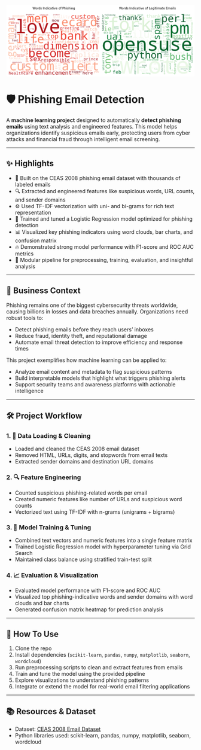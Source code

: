 ![alt text](https://raw.githubusercontent.com/denisgaribovic/phishing-email-detection/main/Banner.png)

# 🛡️ Phishing Email Detection

A **machine learning project** designed to automatically **detect phishing emails** using text analysis and engineered features. This model helps organizations identify suspicious emails early, protecting users from cyber attacks and financial fraud through intelligent email screening.

---

## ✨ Highlights

- 📧 Built on the CEAS 2008 phishing email dataset with thousands of labeled emails  
- 🔍 Extracted and engineered features like suspicious words, URL counts, and sender domains  
- ⚙️ Used TF-IDF vectorization with uni- and bi-grams for rich text representation  
- 🤖 Trained and tuned a Logistic Regression model optimized for phishing detection  
- 📊 Visualized key phishing indicators using word clouds, bar charts, and confusion matrix  
- 🔥 Demonstrated strong model performance with F1-score and ROC AUC metrics  
- 🔄 Modular pipeline for preprocessing, training, evaluation, and insightful analysis  

---

## 🎯 Business Context

Phishing remains one of the biggest cybersecurity threats worldwide, causing billions in losses and data breaches annually. Organizations need robust tools to:  
- Detect phishing emails before they reach users’ inboxes  
- Reduce fraud, identity theft, and reputational damage  
- Automate email threat detection to improve efficiency and response times  

This project exemplifies how machine learning can be applied to:  
- Analyze email content and metadata to flag suspicious patterns  
- Build interpretable models that highlight what triggers phishing alerts  
- Support security teams and awareness platforms with actionable intelligence  

---

## 🛠️ Project Workflow

### 1. 📁 Data Loading & Cleaning

- Loaded and cleaned the CEAS 2008 email dataset  
- Removed HTML, URLs, digits, and stopwords from email texts  
- Extracted sender domains and destination URL domains  

### 2. 🔍 Feature Engineering

- Counted suspicious phishing-related words per email  
- Created numeric features like number of URLs and suspicious word counts  
- Vectorized text using TF-IDF with n-grams (unigrams + bigrams)  

### 3. 🤖 Model Training & Tuning

- Combined text vectors and numeric features into a single feature matrix  
- Trained Logistic Regression model with hyperparameter tuning via Grid Search  
- Maintained class balance using stratified train-test split  

### 4. 📈 Evaluation & Visualization

- Evaluated model performance with F1-score and ROC AUC  
- Visualized top phishing-indicative words and sender domains with word clouds and bar charts  
- Generated confusion matrix heatmap for prediction analysis  

---

## 🚀 How To Use

1. Clone the repo  
2. Install dependencies (`scikit-learn`, `pandas`, `numpy`, `matplotlib`, `seaborn`, `wordcloud`)  
3. Run preprocessing scripts to clean and extract features from emails  
4. Train and tune the model using the provided pipeline  
5. Explore visualizations to understand phishing patterns  
6. Integrate or extend the model for real-world email filtering applications  

---

## 📚 Resources & Dataset

- Dataset: [CEAS 2008 Email Dataset](https://www.kaggle.com/datasets/naserabdullahalam/phishing-email-dataset)  
- Python libraries used: scikit-learn, pandas, numpy, matplotlib, seaborn, wordcloud  
